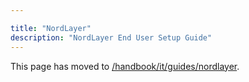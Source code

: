```yaml
---

title: "NordLayer"
description: "NordLayer End User Setup Guide"
---
```

<link rel="stylesheet" type="text/css" href="/stylesheets/biztech.css" />







This page has moved to [/handbook/it/guides/nordlayer](/handbook/it/guides/nordlayer).
